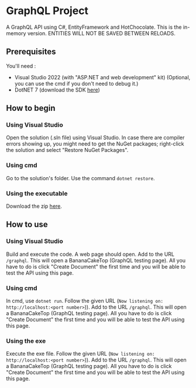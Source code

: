 # GraphQL Project

A GraphQL API using C#, EntityFramework and HotChocolate.
This is the in-memory version. ENTITIES WILL NOT BE SAVED BETWEEN RELOADS.

## Prerequisites

You'll need :
- Visual Studio 2022 (with "ASP.NET and web development" kit) (Optional, you can use the cmd if you don't need to debug it.)
- DotNET 7 (download the SDK [here](https://dotnet.microsoft.com/en-us/download/dotnet/7.0))

## How to begin

### Using Visual Studio
Open the solution (.sln file) using Visual Studio. In case there are compiler errors showing up, you might need to get the NuGet packages; right-click the solution and select "Restore NuGet Packages".

### Using cmd
Go to the solution's folder. Use the command `dotnet restore`.

### Using the executable
Download the zip [here](https://github.com/Gameplushy/GraphQL/releases/tag/full-release).

## How to use

### Using Visual Studio
Build and execute the code. A web page should open. Add to the URL `/graphql`. This will open a BananaCakeTop (GraphQL testing page). All you have to do is click "Create Document" the first time and you will be able to test the API using this page.

### Using cmd
In cmd, use `dotnet run`. Follow the given URL (`Now listening on: http://localhost:<port number>`)). Add to the URL `/graphql`. This will open a BananaCakeTop (GraphQL testing page). All you have to do is click "Create Document" the first time and you will be able to test the API using this page.

### Using the exe
Execute the exe file. Follow the given URL (`Now listening on: http://localhost:<port number>`)). Add to the URL `/graphql`. This will open a BananaCakeTop (GraphQL testing page). All you have to do is click "Create Document" the first time and you will be able to test the API using this page.